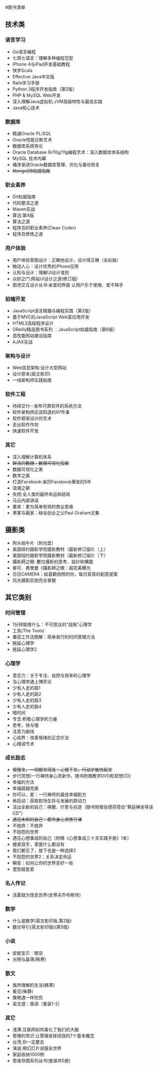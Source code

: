 #图书清单

## 技术类

### 语言学习

- Go语言编程
- 七周七语言：理解多种编程范型
- iPhone 4与iPad开发基础教程
- 快学Scala
- Effective Java中文版
- Rails学习手册
- Python 3程序开发指南（第2版）
- PHP & MySQL Web开发
- 深入理解Java虚拟机:JVM高级特性与最佳实践
- Java核心技术



### 数据库

- 精通Oracle PL/SQL
- Oracle性能诊断艺术
- 数据库系统导论
- Oracle Database 9i/10g/11g编程艺术：深入数据库体系结构
- MySQL 技术内幕
- 循序渐进Oracle数据库管理、优化与备份恢复
- ~~MongoDB权威指南~~


### 职业素养

- Git权威指南
- 代码整洁之道
- Maven实战
- 算法:第4版
- 算法之道
- 程序员的职业素养(Clean Coder)
- 程序员修炼之道

### 用户体验

- 用户体验草图设计：正确地设计，设计得正确（全彩版）
- 触动人心：设计优秀的iPhone应用
- 认知与设计：理解UI设计准则
- 众妙之门:网站UI设计之道(修订版)
- 图灵交互设计丛书:亲爱的界面 让用户乐于使用、爱不释手


### 前端开发

- JavaScript语言精髓与编程实践（第2版）
- 基于MVC的JavaScript Web富应用开发
- HTML5高级程序设计
- OReilly精品图书系列 ：JavaScript权威指南（第6版）
- 高性能网站建设指南
- AJAX实战

### 架构与设计

- Web信息架构:设计大型网站
- 设计原本(英文影印)
- 一线架构师实践指南

### 软件工程

- 持续交付--发布可靠软件的系统方法
- 软件架构师应该知道的97件事
- 软件框架设计的艺术
- 走出软件作坊
- 快速软件开发

### 其它

- 深入理解计算机体系
- ~~鲜活的数据：数据可视化指南~~
- 数据可视化之美
- 数学之美
- 打造Facebook:亲历Facebook爆发的5年
- 浪潮之巅
- 失控:全人类的最终命运和结局
- 马云内部讲话
- 重来：更为简单有效的商业思维
- 黑客与画家：硅谷创业之父Paul Graham文集


## 摄影类

- 狗头拍牛片（附光盘）
- 美国纽约摄影学院摄影教材（最新修订版Ⅱ）（上）
- 美国纽约摄影学院摄影教材（最新修订版Ⅱ）（下）
- 攝影師之眼: 數位攝影的思考、設計和構圖
- 麥可．弗里曼《攝影師之眼：超完美曝光
- 日日CAMERA：給喜歡拍照的你，每日寫真的創意提案
- 风光摄影实拍完全掌握

## 其它类别

### 时间管理


- 1分钟能做什么：不可思议的“战拖”心理学
- 工具(The Tools)
- 番茄工作法图解：简单易行的时间管理方法
- 拖延心理学
- 拖延心理学2

### 心理学

- 意志力：关于专注、自控与效率的心理学
- 当心理学遇上博弈论
- 少有人走的路1
- 少有人走的路2
- 少有人走的路3
- 少有人走的路4
- 暗时间
- 专念:积极心理学的力量
- 思考，快与慢
- 注意力曲线
- 心视界：改善情绪的正念疗法
- 心理调节术


### 成长励志

- ~~慢慢来，一切都来得及：心慢下来，行动才能快起来~~
- 步行冥想(一行禅师身心灵新作，随书附赠教学DVD和冥想CD)
- 幸福的方法
- 幸福超越完美
- 你可以，爱：一行禅师的最佳幸福配方
- 再启动：获取职场生存与发展的原动力
- 活出全新的自己：唤醒、疗愈与创造（随书附赠张德芬旁白“黄庭禅坐导读CD”）
- ~~遇见未知的自己：都市身心灵修行课~~
- 不抛弃：不放弃
- 不抱怨的世界
- 遇见心想事成的自己（附赠《心想事成三十天实践手册》1本）
- 握紧双手，里面什么都没有
- 我们都忘了，放下也是一种选择2
- 不抱怨的世界2：关系决定命运
- 瞬变：如何让你的世界变好一些
- 宽恕就是爱

### 名人传记

- 活着就为改变世界(史蒂夫乔布斯传)

### 数学

- 什么是数学(英文影印版.第2版)
- 数论导引(英文影印版)(第5版)

### 小说

- 安妮宝贝：眠空
- 光明与磊落(韩寒)

### 散文

- 我所理解的生活(韩寒)
- 看见(柴静)
- 像艳遇一样忧伤
- 梁文道：我读（套装1-2）

### 其它

- 浅薄:互联网如何毒化了我们的大脑
- 管理的常识:让管理发挥绩效的7个基本概念
- 台湾,你一定要去
- 演说:用幻灯片说服全世界
- 家庭收纳1000例
- 思维导图系列丛书(套装共5册)
